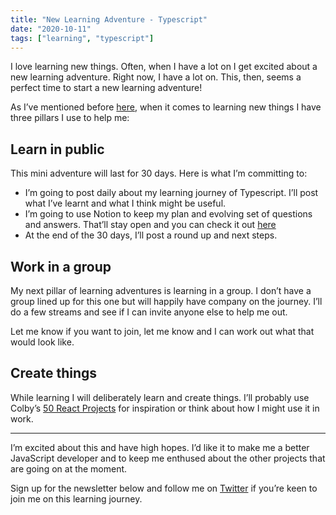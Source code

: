```yaml
---
title: "New Learning Adventure - Typescript"
date: "2020-10-11"
tags: ["learning", "typescript"]
---
```


I love learning new things. Often, when I have a lot on I get excited about a new learning adventure. Right now, I have a lot on. This, then, seems a perfect time to start a new learning adventure!

As I’ve mentioned before [here](https://www.kevincunningham.co.uk/posts/pillars-of-learning/), when it comes to learning new things I have three pillars I use to help me:

## Learn in public

This mini adventure will last for 30 days. Here is what I’m committing to:

- I’m going to post daily about my learning journey of Typescript. I’ll post what I’ve learnt and what I think might be useful.
- I’m going to use Notion to keep my plan and evolving set of questions and answers. That’ll stay open and you can check it out [here](https://www.notion.so/Typescript-33bbd192704243029147f8fbdf1ad269)
- At the end of the 30 days, I’ll post a round up and next steps.

## Work in a group

My next pillar of learning adventures is learning in a group. I don’t have a group lined up for this one but will happily have company on the journey. I’ll do a few streams and see if I can invite anyone else to help me out.

Let me know if you want to join, let me know and I can work out what that would look like.

## Create things

While learning I will deliberately learn and create things. I’ll probably use Colby’s [50 React Projects](https://50reactprojects.com) for inspiration or think about how I might use it in work.

* * *

I’m excited about this and have high hopes. I’d like it to make me a better JavaScript developer and to keep me enthused about the other projects that are going on at the moment.

Sign up for the newsletter below and follow me on [Twitter](https://twitter.com/dolearning) if you’re keen to join me on this learning journey.
